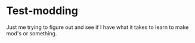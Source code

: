 Test-modding
============
Just me trying to figure out and see if I have what it takes to learn to make mod's or something.
